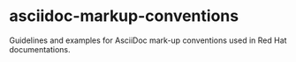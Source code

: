 # asciidoc-markup-conventions
Guidelines and examples for AsciiDoc mark-up conventions used in Red Hat documentations.
